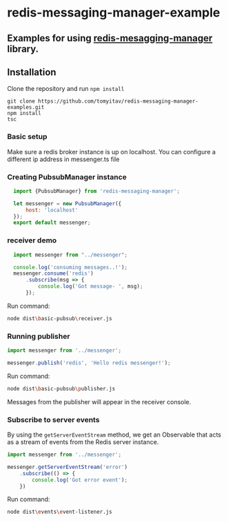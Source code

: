 # redis-messaging-manager-example

## Examples for using [redis-mesagging-manager](https://github.com/tomyitav/redis-messaging-manager) library.

## Installation

Clone the repository and run `npm install`

```
git clone https://github.com/tomyitav/redis-messaging-manager-examples.git
npm install
tsc
```

### Basic setup

Make sure a redis broker instance is up on localhost. You can configure
a different ip address in messenger.ts file

### Creating PubsubManager instance

```js
  import {PubsubManager} from 'redis-messaging-manager';

  let messenger = new PubsubManager({
      host: 'localhost'
  });
  export default messenger;
```

### receiver demo

```js
  import messenger from "../messenger";

  console.log('consuming messages..!');
  messenger.consume('redis')
      .subscribe(msg => {
          console.log('Got message- ', msg);
      });
```

Run command:

```bash
node dist\basic-pubsub\receiver.js
```

### Running publisher

```js
import messenger from '../messenger';

messenger.publish('redis', 'Hello redis messenger!');
```

Run command:

```bash
node dist\basic-pubsub\publisher.js
```

Messages from the publisher will appear in the receiver console.

### Subscribe to server events

By using the ```getServerEventStream``` method, we get an Observable that
acts as a stream of events from the Redis server instance.

```js
import messenger from '../messenger';

messenger.getServerEventStream('error')
    .subscribe(() => {
        console.log('Got error event');
    })
```

Run command:

```bash
node dist\events\event-listener.js
```


